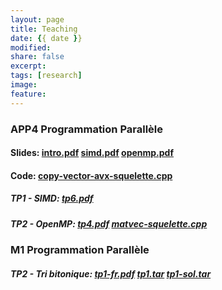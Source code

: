 ```yaml
---
layout: page
title: Teaching
date: {{ date }}
modified:
share: false
excerpt:
tags: [research]
image:
feature:
---
```



### APP4 Programmation Parallèle

#### Slides: <a href="app4-programmation-parallele-2018/cours/intro.pdf" class="textlink" target="_blank">intro.pdf</a> <a href="app4-programmation-parallele-2018/cours/simd.pdf" class="textlink" target="_blank">simd.pdf</a> <a href="app4-programmation-parallele-2018/cours/openmp.pdf" class="textlink" target="_blank">openmp.pdf</a>

#### Code: <a href="app4-programmation-parallele-2018/cours/copy-vector-avx-squelette.cpp" class="textlink" target="_blank">copy-vector-avx-squelette.cpp</a>

##### TP1 - SIMD: <a href="app4-programmation-parallele-2018/tp/tp6/tp6.pdf" class="textlink" target="_blank">tp6.pdf</a>

##### TP2 - OpenMP: <a href="app4-programmation-parallele-2018/tp/tp4/tp4.pdf" class="textlink" target="_blank">tp4.pdf</a> <a href="app4-programmation-parallele-2018/tp/tp4/matvec-squelette.cpp" class="textlink" target="_blank">matvec-squelette.cpp</a>



<!---


#### TP

##### TP1 - Introduction au MPI: <a href="app4-programmation-parallele-2018/tp/tp1/tp1.pdf" class="textlink" target="_blank">tp1.pdf</a>  <a href="app4-programmation-parallele-2018/tp/tp1/tp1-fr.pdf" class="textlink" target="_blank">tp1-fr.pdf</a> <a href="app4-programmation-parallele-2018/tp/tp1/tp1.tar" class="textlink" target="_blank">tp1.tar</a> <a href="app4-programmation-parallele-2018/tp/tp1/tp1-sol.tar" class="textlink" target="_blank">tp1-sol.tar</a>


##### TP2 - Broadcast sur les Anneaux: <a href="app4-programmation-parallele-2018/tp/tp2/tp2.pdf" class="textlink" target="_blank">tp2.pdf</a>  <a href="app4-programmation-parallele-2018/tp/tp2/tp2-fr.pdf" class="textlink" target="_blank">tp2-fr.pdf</a> <a href="app4-programmation-parallele-2018/tp/tp2/tp2.tar" class="textlink" target="_blank">tp2.tar</a> <a href="app4-programmation-parallele-2018/tp/tp2/bcast_solution_ref.c" class="textlink" target="_blank">bcast_solution_ref.c</a>

##### TP3 - Multiplication des matrices: <a href="app4-programmation-parallele-2018/tp/tp3/tp3.pdf" class="textlink" target="_blank">tp3.pdf</a> <a href="app4-programmation-parallele-2018/tp/tp3/tp3.tar" class="textlink" target="_blank">tp3.tar</a> <a href="app4-programmation-parallele-2018/tp/tp3/summa-solution-reference.c" class="textlink" target="_blank">summa-solution-reference.c</a>

##### TP4 - Introduction à OpenMP : <a href="app4-programmation-parallele-2018/tp/tp4/tp4.pdf" class="textlink" target="_blank">tp4.pdf</a>

##### TP5 - OpenMP Tasks: <a href="app4-programmation-parallele-2018/tp/tp5/tp5.pdf" class="textlink" target="_blank">tp5.pdf</a>

-->


### M1 Programmation Parallèle

##### TP2 - Tri bitonique: <a href="app4-programmation-parallele-2018/tp/tp1/tp1-fr.pdf" class="textlink" target="_blank">tp1-fr.pdf</a> <a href="app4-programmation-parallele-2018/tp/tp1/tp1.tar" class="textlink" target="_blank">tp1.tar</a> <a href="app4-programmation-parallele-2018/tp/tp1/tp1-sol.tar" class="textlink" target="_blank">tp1-sol.tar</a>
